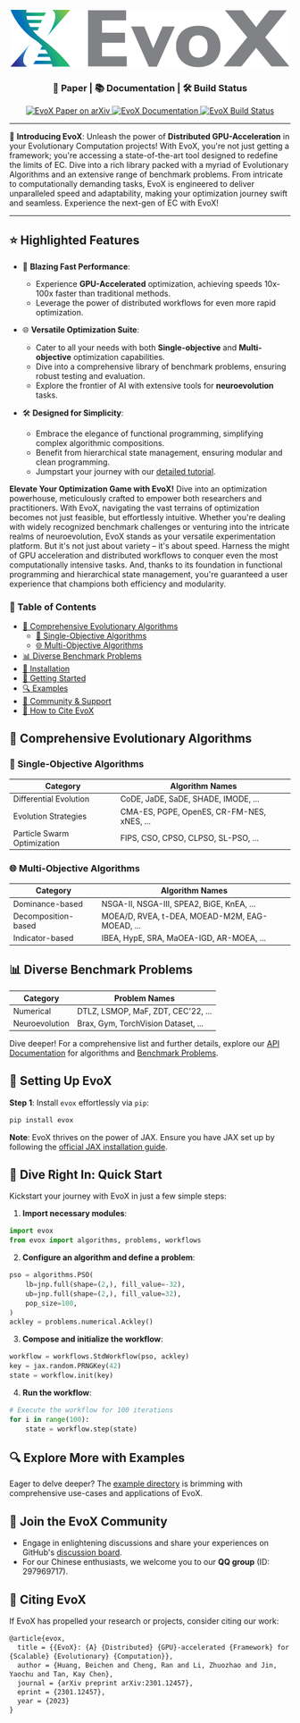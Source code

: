 <p align="center">
  <img src="https://raw.githubusercontent.com/EMI-Group/evox/main/docs/source/_static/evox_logo_with_title.svg" width="500px" alt="EvoX Logo"/>
</p>

<h3 align="center">📄 Paper | 📚 Documentation | 🛠️ Build Status</h3>

<p align="center">
  <a href="https://arxiv.org/abs/2301.12457">
    <img src="https://img.shields.io/badge/paper-arxiv-red?style=for-the-badge" alt="EvoX Paper on arXiv">
  </a>

  <a href="https://evox.readthedocs.io/">
    <img src="https://img.shields.io/badge/docs-readthedocs-blue?style=for-the-badge" alt="EvoX Documentation">
  </a>
  
  <a href="https://github.com/EMI-Group/evox/actions/workflows/python-package.yml">
    <img src="https://img.shields.io/github/actions/workflow/status/EMI-Group/evox/python-package.yml?style=for-the-badge" alt="EvoX Build Status">
  </a>
</p>


---

🌟 **Introducing EvoX**: Unleash the power of **Distributed GPU-Acceleration** in your Evolutionary Computation projects! With EvoX, you're not just getting a framework; you're accessing a state-of-the-art tool designed to redefine the limits of EC. Dive into a rich library packed with a myriad of Evolutionary Algorithms and an extensive range of benchmark problems. From intricate to computationally demanding tasks, EvoX is engineered to deliver unparalleled speed and adaptability, making your optimization journey swift and seamless. Experience the next-gen of EC with EvoX!

---

## ⭐️ Highlighted Features

- 🚀 **Blazing Fast Performance**:
  - Experience **GPU-Accelerated** optimization, achieving speeds 10x-100x faster than traditional methods.
  - Leverage the power of distributed workflows for even more rapid optimization.
  
- 🌐 **Versatile Optimization Suite**:
  - Cater to all your needs with both **Single-objective** and **Multi-objective** optimization capabilities.
  - Dive into a comprehensive library of benchmark problems, ensuring robust testing and evaluation.
  - Explore the frontier of AI with extensive tools for **neuroevolution** tasks.
  
- 🛠️ **Designed for Simplicity**:
  - Embrace the elegance of functional programming, simplifying complex algorithmic compositions.
  - Benefit from hierarchical state management, ensuring modular and clean programming.
  - Jumpstart your journey with our [detailed tutorial](https://evox.readthedocs.io/en/latest/guide/index.html).

**Elevate Your Optimization Game with EvoX!** Dive into an optimization powerhouse, meticulously crafted to empower both researchers and practitioners. With EvoX, navigating the vast terrains of optimization becomes not just feasible, but effortlessly intuitive. Whether you're dealing with widely recognized benchmark challenges or venturing into the intricate realms of neuroevolution, EvoX stands as your versatile experimentation platform. But it's not just about variety – it's about speed. Harness the might of GPU acceleration and distributed workflows to conquer even the most computationally intensive tasks. And, thanks to its foundation in functional programming and hierarchical state management, you're guaranteed a user experience that champions both efficiency and modularity.

### 📑 Table of Contents

- [🧬 Comprehensive Evolutionary Algorithms](#-comprehensive-evolutionary-algorithms)
    - [🎯 Single-Objective Algorithms](#-single-objective-algorithms)
    - [🌐 Multi-Objective Algorithms](#-multi-objective-algorithms)
- [📊 Diverse Benchmark Problems](#-diverse-benchmark-problems)
- [🔧 Installation](#-setting-up-evox)
- [🚀 Getting Started](#-dive-right-in-quick-start)
- [🔍 Examples](#-explore-more-with-examples)
- [🤝 Community & Support](#-join-the-evox-community)
- [📝 How to Cite EvoX](#-citing-evox)
  
## 🧬 Comprehensive Evolutionary Algorithms

### 🎯 Single-Objective Algorithms

| Category                    | Algorithm Names                             |
| --------------------------- | ------------------------------------------ |
| Differential Evolution      | CoDE, JaDE, SaDE, SHADE, IMODE, ...        |
| Evolution Strategies        | CMA-ES, PGPE, OpenES, CR-FM-NES, xNES, ... |
| Particle Swarm Optimization | FIPS, CSO, CPSO, CLPSO, SL-PSO, ...        |

### 🌐 Multi-Objective Algorithms

| Category           | Algorithm Names                                 |
| ------------------ | ---------------------------------------------- |
| Dominance-based    | NSGA-II, NSGA-III, SPEA2, BiGE, KnEA, ...      |
| Decomposition-based| MOEA/D, RVEA, t-DEA, MOEAD-M2M, EAG-MOEAD, ... |
| Indicator-based    | IBEA, HypE, SRA, MaOEA-IGD, AR-MOEA, ...       |

## 📊 Diverse Benchmark Problems

| Category      | Problem Names                           |
| ------------- | --------------------------------------- |
| Numerical     | DTLZ, LSMOP, MaF, ZDT, CEC'22,  ...    |
| Neuroevolution| Brax, Gym, TorchVision Dataset, ...    |

Dive deeper! For a comprehensive list and further details, explore our [API Documentation](https://evox.readthedocs.io/en/latest/api/algorithms/index.html) for algorithms and [Benchmark Problems](https://evox.readthedocs.io/en/latest/api/problems/index.html).

## 🔧 Setting Up EvoX

**Step 1**: Install `evox` effortlessly via `pip`:
```bash
pip install evox
```
**Note**: EvoX thrives on the power of JAX. Ensure you have JAX set up by following the [official JAX installation guide](https://github.com/google/jax?tab=readme-ov-file#installation).

## 🚀 Dive Right In: Quick Start

Kickstart your journey with EvoX in just a few simple steps:
1. **Import necessary modules**:
```python
import evox
from evox import algorithms, problems, workflows
```
2. **Configure an algorithm and define a problem**:
```python
pso = algorithms.PSO(
    lb=jnp.full(shape=(2,), fill_value=-32),
    ub=jnp.full(shape=(2,), fill_value=32),
    pop_size=100,
)
ackley = problems.numerical.Ackley()
```
3. **Compose and initialize the workflow**:
```python
workflow = workflows.StdWorkflow(pso, ackley)
key = jax.random.PRNGKey(42)
state = workflow.init(key)
```
4. **Run the workflow**:
```python
# Execute the workflow for 100 iterations
for i in range(100):
    state = workflow.step(state)
```

## 🔍 Explore More with Examples

Eager to delve deeper? The [example directory](https://github.com/EMI-Group/evox/tree/main/examples) is brimming with comprehensive use-cases and applications of EvoX.

## 🤝 Join the EvoX Community

- Engage in enlightening discussions and share your experiences on GitHub's [discussion board](https://github.com/EMI-Group/evox/discussions).
- For our Chinese enthusiasts, we welcome you to our **QQ group** (ID: 297969717).

## 📝 Citing EvoX

If EvoX has propelled your research or projects, consider citing our work:
```
@article{evox,
  title = {{EvoX}: {A} {Distributed} {GPU}-accelerated {Framework} for {Scalable} {Evolutionary} {Computation}},
  author = {Huang, Beichen and Cheng, Ran and Li, Zhuozhao and Jin, Yaochu and Tan, Kay Chen},
  journal = {arXiv preprint arXiv:2301.12457},
  eprint = {2301.12457},
  year = {2023}
}
```
